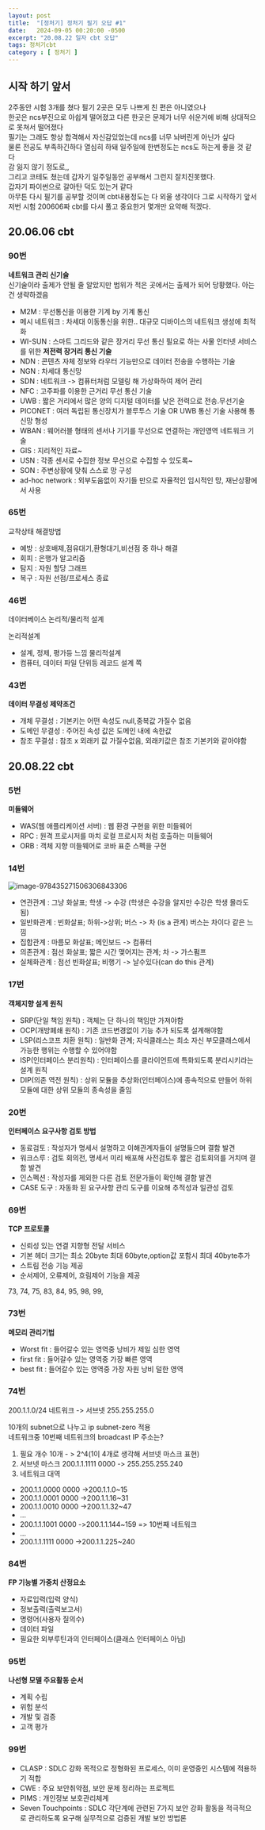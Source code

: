 ```yaml
---
layout: post
title:  "[정처기] 정처기 필기 오답 #1"
date:   2024-09-05 00:20:00 -0500
excerpt: "20.08.22 일자 cbt 오답"
tags: 정처기cbt
category : [ 정처기 ]
---
```


## 시작 하기 앞서

2주동안 시험 3개를 쳤다 필기 2곳은 모두 나쁘게 친 편은 아니였으나  
한곳은 ncs부진으로 아쉽게 떨어졌고
다른 한곳은 문제가 너무 쉬운거에 비해 상대적으로 못쳐서 떨어졌다  
필기는 그래도 항상 합격해서 자신감있었는데 ncs를 너무 놔버린게 아닌가 싶다  
물론 전공도 부족하긴하다 열심히 하돼 일주일에 한번정도는 ncs도 하는게 좋을 것 같다  
감 잃지 않기 정도로,,  
그리고 코테도 쳤는데 갑자기 일주일동안 공부해서 그런지 잘치진못했다.  
갑자기 파이썬으로 갈아탄 덕도 있는거 같다  
아무튼 다시 필기를 공부할 것이며 cbt내용정도는 다 외울 생각이다 그로 시작하기 앞서  
저번 시험 200606짜 cbt를 다시 풀고 중요한거 몇개만 요약해 적겠다.  

## 20.06.06  cbt

### 90번

**네트워크 관리 신기술**  
신기술이라 출제가 안될 줄 알았지만 범위가 적은 곳에서는 출제가 되어 당황했다. 아는건 생략하겠음 

+ M2M : 무선통신을 이용한 기계 by 기계 통신
+ 메시 네트워크 : 차세대 이동통신을 위한.. 대규모 디바이스의 네트워크 생성에 최적화
+ WI-SUN : 스마트 그리드와 같은 장거리 무선 통신 필요로 하는 사물 인터넷 서비스를 위한 **저전력 장거리 통신 기술**
+ NDN : 콘텐츠 자체 정보와 라우터 기능만으로 데이터 전송을 수행하는 기술
+ NGN : 차세대 통신망
+ SDN : 네트워크 -> 컴퓨터처럼 모델링 해 가상화하여 제어 관리
+ NFC : 고주파를 이용한 근거리 무선 통신 기술
+ UWB : 짧은 거리에서 많은 양의 디지털 데이터를 낮은 전력으로 전송.무선기술
+ PICONET : 여러 독립된 통신장치가 블루투스 기술 OR UWB 통신 기술 사용해 통신망 형성
+ WBAN : 웨어러블 형태의 센서나 기기를 무선으로 연결하는 개인영역 네트워크 기술
+ GIS : 지리적인 자료~
+ USN : 각종 센서로 수집한 정보 무선으로 수집할 수 있도록~
+ SON : 주변상황에 맞춰 스스로 망 구성
+ ad-hoc network : 외부도움없이 자기들 만으로 자율적인 임시적인 망, 재난상황에서 사용

### 65번

교착상태 해결방법  
+ 예방 : 상호배제,점유대기,환형대기,비선점 중 하나 해결
+ 회피 : 은행가 알고리즘
+ 탐지 : 자원 할당 그래프
+ 복구 : 자원 선점/프로세스 종료

### 46번

데이터베이스 논리적/물리적 설계  

논리적설계  
+ 설계, 정제, 평가등 느낌
물리적설계  
+ 컴퓨터, 데이터 파일 단위등 레코드 설계 쪽

### 43번

**데이터 무결성 제약조건**  
+ 개체 무결성 : 기본키는 어떤 속성도 null,중복값 가질수 없음
+ 도메인 무결성 : 주어진 속성 값은 도메인 내에 속한값
+ 참조 무결성 : 참조 x 외래키 값 가질수없음, 외래키값은 참조 기본키와 같아야함

## 20.08.22 cbt

### 5번

**미들웨어**
+ WAS(웹 애플리케이션 서버) : 웹 환경 구현을 위한 미들웨어
+ RPC : 원격 프로시저를 마치 로컬 프로시저 처럼 호출하는 미들웨어
+ ORB : 객체 지향 미들웨어로 코바 표준 스펙을 구현


### 14번

<img src="https://i.ibb.co/5MpW430/image-978435271506306843306.png" alt="image-978435271506306843306" border="0">

+ 연관관계 : 그냥 화살표; 학생 -> 수강 (학생은 수강을 알지만 수강은 학생 몰라도 됨)
+ 일반화관계 : 빈화살표; 하위->상위; 버스 -> 차 (is a 관계) 버스는 차이다 같은 느낌
+ 집합관계 : 마름모 화살표; 메인보드 -> 컴퓨터
+ 의존관계 : 점선 화살표; 짧은 시간 맺어지는 관계; 차 -> 가스펌프
+ 실체화관계 : 점선 빈화살표;  비행기 -> 날수있다(can do this 관계)

### 17번

**객체지향 설계 원칙**  
+ SRP(단일 책임 원칙) : 객체는 단 하나의 책임만 가져야함
+ OCP(개방폐쇄 원칙) : 기존 코드변경없이 기능 추가 되도록 설계해야함
+ LSP(리스코프 치환 원칙) : 일반화 관계; 자식클래스는 최소 자신 부모클래스에서 가능한 행위는 수행할 수 있어야함
+ ISP(인터페이스 분리원칙) : 인터페이스를 클라이언트에 특화되도록 분리시키라는 설계 원칙
+ DIP(의존 역전 원칙) : 상위 모듈을 추상화(인터페이스)에 종속적으로 만들어 하위 모듈에 대한 상위 모듈의 종속성을 줄임

### 20번

**인터페이스 요구사항 검토 방법**  
+ 동료검토 : 작성자가 명세서 설명하고 이해관계자들이 설명들으며 결함 발견
+ 워크스루 : 검토 회의전, 명세서 미리 배포해 사전검토후 짧은 검토회의를 거치며 결함 발견
+ 인스펙션 : 작성자를 제외한 다른 검토 전문가들이 확인해 결함 발견
+ CASE 도구 : 자동화 된 요구사항 관리 도구를 이요해 추적성과 일관성 검토


### 69번

**TCP 프로토콜**  
+ 신뢰성 있는 연결 지향형 전달 서비스
+ 기본 헤더 크기는 최소 20byte 최대 60byte,option값 포함시 최대 40byte추가
+ 스트림 전송 기능 제공
+ 순서제어, 오류제어, 흐림제어 기능을 제공

73, 74, 75, 83, 84, 95, 98, 99, 

### 73번

**메모리 관리기법**  
+ Worst fit : 들어갈수 있는 영역중 낭비가 제일 심한 영역
+ first fit : 들어갈수 있는 영역중 가장 빠른 영역
+ best fit : 들어갈수 있는 영역중 가장 자원 낭비 덜한 영역

### 74번

200.1.1.0/24 네트워크 -> 서브넷 255.255.255.0  

10개의 subnet으로 나누고 ip subnet-zero 적용  
네트워크중 10번째 네트워크의 broadcast IP 주소는?  

1. 필요 개수 10개 - > 2^4(1이 4개로 생각해 서브넷 마스크 표현)
2. 서브넷 마스크 200.1.1.1111 0000 -> 255.255.255.240
3. 네트워크 대역
+ 200.1.1.0000 0000 ->200.1.1.0~15
+ 200.1.1.0001 0000 ->200.1.1.16~31
+ 200.1.1.0010 0000 ->200.1.1.32~47
+ ...
+ 200.1.1.1001 0000 ->200.1.1.144~159 => 10번째 네트워크
+ ...
+ 200.1.1.1111 0000 ->200.1.1.225~240

### 84번

**FP 기능별 가중치 산정요소**  
+ 자료입력(입력 양식)
+ 정보출력(출력보고서)
+ 명령어(사용자 질의수)
+ 데이터 파일
+ 필요한 외부루틴과의 인터페이스(클래스 인터페이스 아님)

### 95번

**나선형 모델 주요활동 순서**  
+ 계획 수립
+ 위험 분석
+ 개발 및 검증
+ 고객 평가

### 99번

+ CLASP : SDLC 강화 목적으로 정형화된 프로세스, 이미 운영중인 시스템에 적용하기 적합
+ CWE : 주요 보안취약점, 보안 문제 정리하는 프로젝트
+ PIMS : 개인정보 보호관리체계
+ Seven Touchpoints : SDLC 각단계에 관련된 7가지 보안 강화 활동을 적극적으로 관리하도록 요구해 실무적으로 검증된 개발 보안 방법론